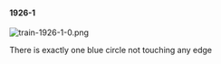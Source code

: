 #### 1926-1
![train-1926-1-0.png](https://github.com/lil-lab/nlvr/raw/master/nlvr/train/images/32/train-1926-1-0.png "train-1926-1-0.png")

There is exactly one blue circle not touching any edge